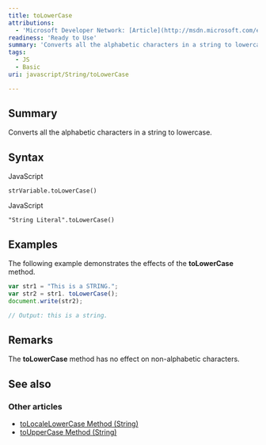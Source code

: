 ```yaml
---
title: toLowerCase
attributions:
  - 'Microsoft Developer Network: [Article](http://msdn.microsoft.com/en-us/library/ie/es5c2d38(v=vs.94).aspx)'
readiness: 'Ready to Use'
summary: 'Converts all the alphabetic characters in a string to lowercase.'
tags:
  - JS
  - Basic
uri: javascript/String/toLowerCase

---
```

## Summary

Converts all the alphabetic characters in a string to lowercase.

## Syntax

<span class="language">JavaScript</span>

    strVariable.toLowerCase()

<span class="language">JavaScript</span>

    "String Literal".toLowerCase()

## Examples

The following example demonstrates the effects of the **toLowerCase** method.

``` js
var str1 = "This is a STRING.";
var str2 = str1. toLowerCase();
document.write(str2);

// Output: this is a string.
```

## Remarks

The **toLowerCase** method has no effect on non-alphabetic characters.

## See also

### Other articles

-   [toLocaleLowerCase Method (String)](/javascript/String/toLocaleLowerCase)
-   [toUpperCase Method (String)](/javascript/String/toUpperCase)

